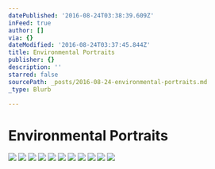 ```yaml
---
datePublished: '2016-08-24T03:38:39.609Z'
inFeed: true
author: []
via: {}
dateModified: '2016-08-24T03:37:45.844Z'
title: Environmental Portraits
publisher: {}
description: ''
starred: false
sourcePath: _posts/2016-08-24-environmental-portraits.md
_type: Blurb

---
```

# Environmental Portraits
![](https://imgflo.herokuapp.com/graph/vahj1ThiexotieMo/04038483ad8de1557ace93fee228dd5b/croprotate.jpg?cropheight=2168&cropwidth=3447&degrees=0&input=https%3A%2F%2Fthe-grid-user-content.s3-us-west-2.amazonaws.com%2F09bdb95f-9eb4-4a90-8466-7a3102b54f5d.jpg&x=0&y=0)
![](https://the-grid-user-content.s3-us-west-2.amazonaws.com/b8134fd8-eb48-4659-b027-d94907f35f05.jpg)
![](https://the-grid-user-content.s3-us-west-2.amazonaws.com/022e0a78-24ca-40a2-a1c2-ac8c776bac7b.jpg)
![](https://the-grid-user-content.s3-us-west-2.amazonaws.com/2f2680f8-ccf9-4bc2-b3fc-e841b67618ec.jpg)
![](https://the-grid-user-content.s3-us-west-2.amazonaws.com/42e715a3-f5b1-4501-90cf-70f447bcc58c.jpg)
![](https://the-grid-user-content.s3-us-west-2.amazonaws.com/0c9afb05-9107-4528-9560-593536b9012b.jpg)
![](https://the-grid-user-content.s3-us-west-2.amazonaws.com/2fca8b40-9516-45dc-b7f9-41533165271e.jpg)
![](https://the-grid-user-content.s3-us-west-2.amazonaws.com/cb0fabad-5e77-4e20-b968-1f2db2f256c3.jpg)
![](https://the-grid-user-content.s3-us-west-2.amazonaws.com/3c4c41e5-24c7-467e-9b65-93d8f7a6a234.jpg)
![](https://the-grid-user-content.s3-us-west-2.amazonaws.com/41163d99-8fab-43d5-99e0-a1c5c60886d1.jpg)
![](https://the-grid-user-content.s3-us-west-2.amazonaws.com/d04320d8-df9a-4849-a713-92640f36d894.jpg)